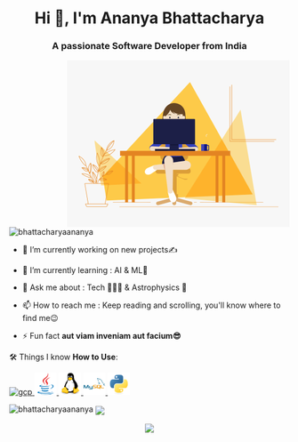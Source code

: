 <h1 align="center">Hi 👋, I'm Ananya Bhattacharya</h>

<h3 align="center">A passionate Software Developer from India</h3>

<img align="right" alt="coding" width="400" src="https://github.com/bhattacharyaananya/bhattacharyaananya/blob/main/code.gif">

<p align="left"> <img src="https://komarev.com/ghpvc/?username=bhattacharyaananya&label=Profile%20views&color=0e75b6&style=flat" alt="bhattacharyaananya" /> </p>

- 🔭 I’m currently working on new projects✍️

- 🌱 I’m currently learning : AI & ML🤖

- 💬 Ask me about : Tech 👨🏻‍💻 & Astrophysics 🌌 

- 📫 How to reach me : Keep reading and scrolling, you'll know where to find me😉

- ⚡ Fun fact **aut viam inveniam aut facium😎**


🛠️ Things I know **How to Use**:
      <p align="left"> <a href="https://cloud.google.com" target="_blank" rel="noreferrer"> <img src="https://www.vectorlogo.zone/logos/google_cloud/google_cloud-icon.svg" alt="gcp" width="40" height="40"/> </a> <a href="https://www.java.com" target="_blank" rel="noreferrer"> <img src="https://raw.githubusercontent.com/devicons/devicon/master/icons/java/java-original.svg" alt="java" width="40" height="40"/> </a> <a href="https://www.linux.org/" target="_blank" rel="noreferrer"> <img src="https://raw.githubusercontent.com/devicons/devicon/master/icons/linux/linux-original.svg" alt="linux" width="40" height="40"/> </a> <a href="https://www.mysql.com/" target="_blank" rel="noreferrer"> <img src="https://raw.githubusercontent.com/devicons/devicon/master/icons/mysql/mysql-original-wordmark.svg" alt="mysql" width="40" height="40"/> </a> <a href="https://www.python.org" target="_blank" rel="noreferrer"> <img src="https://raw.githubusercontent.com/devicons/devicon/master/icons/python/python-original.svg" alt="python" width="40" height="40"/> </a> </p>

<p><img align="left" src="https://github-readme-stats.vercel.app/api/top-langs?username=bhattacharyaananya&hide_border=true" alt="bhattacharyaananya" /></p>

<p>&nbsp;<img align="center" src="https://github-readme-stats.vercel.app/api?username=bhattacharyaananya&hide_border=true" /></p>

<p align="center"><img align="center" src="https://github-readme-streak-stats.herokuapp.com/?user=bhattacharyaananya&hide_border=true" /></p>
